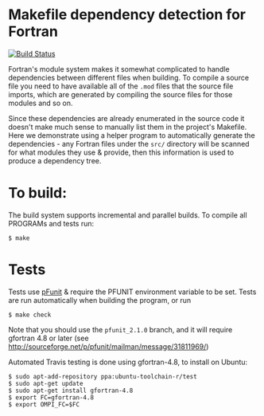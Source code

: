 Makefile dependency detection for Fortran
=========================================

[![Build Status](https://travis-ci.org/ScottWales/fortran-build-testing.png?branch=master)](https://travis-ci.org/ScottWales/fortran-build-testing)

Fortran's module system makes it somewhat complicated to handle dependencies
between different files when building. To compile a source file you need to
have available all of the `.mod` files that the source file imports, which are
generated by compiling the source files for those modules and so on.

Since these dependencies are already enumerated in the source code it doesn't
make much sense to manually list them in the project's Makefile. Here we
demonstrate using a helper program to automatically generate the dependencies -
any Fortran files under the `src/` directory will be scanned for what modules
they use & provide, then this information is used to produce a dependency tree.

To build:
=========

The build system supports incremental and parallel builds. To compile all
PROGRAMs and tests run:

    $ make

Tests
=====

Tests use [pFunit](http://sourceforge.net/projects/pfunit) & require the PFUNIT environment variable to be set.
Tests are run automatically when building the program, or run

    $ make check

Note that you should use the `pfunit_2.1.0` branch, and it will require
gfortran 4.8 or later (see
http://sourceforge.net/p/pfunit/mailman/message/31811969/)

Automated Travis testing is done using gfortran-4.8, to install on Ubuntu:

    $ sudo apt-add-repository ppa:ubuntu-toolchain-r/test
    $ sudo apt-get update
    $ sudo apt-get install gfortran-4.8
    $ export FC=gfortran-4.8
    $ export OMPI_FC=$FC

